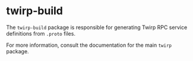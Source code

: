 # twirp-build

The `twirp-build` package is responsible for generating Twirp RPC service definitions from `.proto` files.

For more information, consult the documentation for the main `twirp` package.
